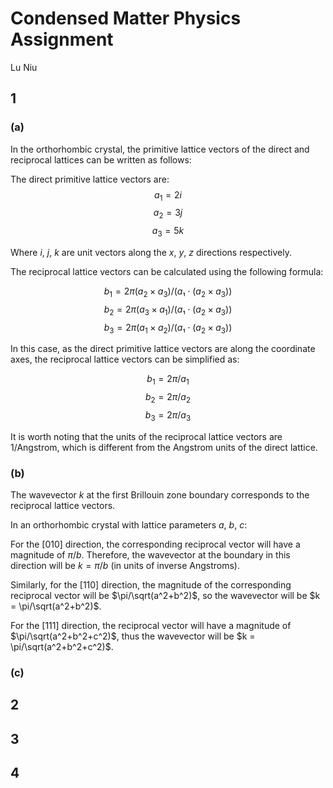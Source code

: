 # Condensed Matter Physics Assignment

Lu Niu

## 1

### (a)

In the orthorhombic crystal, the primitive lattice vectors of the direct and reciprocal lattices can be written as follows:

The direct primitive lattice vectors are:
$$ a_1 = 2i $$
$$ a_2 = 3j $$
$$ a_3 = 5k $$

Where $i$, $j$, $k$ are unit vectors along the $x$, $y$, $z$ directions respectively.

The reciprocal lattice vectors can be calculated using the following formula:

$$b_1 = 2\pi(a_2 \times a_3) / (a₁\cdot(a_2 \times a_3))$$
$$b_2 = 2\pi(a_3 \times a_1) / (a₁\cdot(a_2 \times a_3))$$
$$b_3 = 2\pi(a_1 \times a_2) / (a₁\cdot(a_2 \times a_3))$$

In this case, as the direct primitive lattice vectors are along the coordinate axes, the reciprocal lattice vectors can be simplified as:

$$b_1 = 2\pi/a_1 $$
$$b_2 = 2\pi/a_2 $$
$$b_3 = 2\pi/a_3 $$

It is worth noting that the units of the reciprocal lattice vectors are 1/Angstrom, which is different from the Angstrom units of the direct lattice.

### (b)

The wavevector $k$ at the first Brillouin zone boundary corresponds to the reciprocal lattice vectors.

In an orthorhombic crystal with lattice parameters $a$, $b$, $c$:

For the $[010]$ direction, the corresponding reciprocal vector will have a magnitude of $\pi/b$. Therefore, the wavevector at the boundary in this direction will be $k = \pi/b$ (in units of inverse Angstroms).

Similarly, for the $[110]$ direction, the magnitude of the corresponding reciprocal vector will be $\pi/\sqrt(a^2+b^2)$, so the wavevector will be $k = \pi/\sqrt(a^2+b^2)$.

For the $[111]$ direction, the reciprocal vector will have a magnitude of $\pi/\sqrt(a^2+b^2+c^2)$, thus the wavevector will be $k = \pi/\sqrt(a^2+b^2+c^2)$.

### (c)

## 2

## 3

## 4

